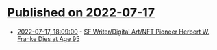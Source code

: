 # [Published on 2022-07-17](index.md)

* [2022-07-17, 18:09:00](https://tech.slashdot.org/story/22/07/17/185208/sf-writerdigital-artnft-pioneer-herbert-w-franke-dies-at-age-95?utm_source=rss1.0mainlinkanon&utm_medium=feed) - [SF Writer/Digital Art/NFT Pioneer Herbert W. Franke Dies at Age 95](https://tech.slashdot.org/story/22/07/17/185208/sf-writerdigital-artnft-pioneer-herbert-w-franke-dies-at-age-95?utm_source=rss1.0mainlinkanon&utm_medium=feed)

